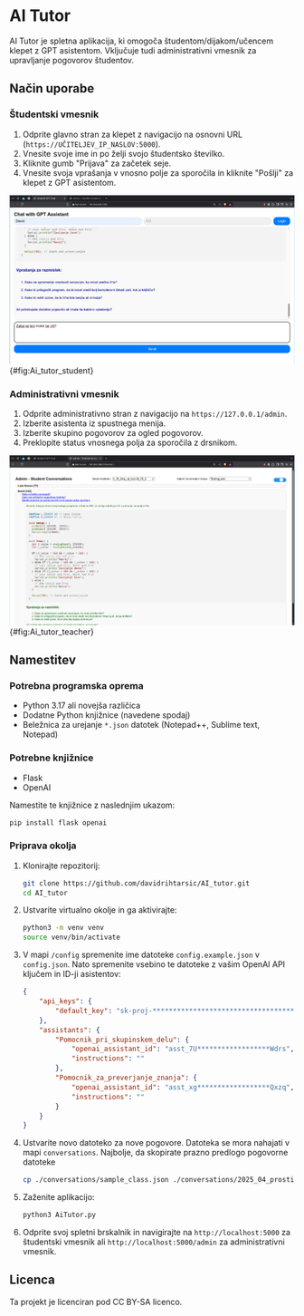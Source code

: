 # AI Tutor

AI Tutor je spletna aplikacija, ki omogoča študentom/dijakom/učencem klepet z GPT asistentom. Vključuje tudi administrativni vmesnik za upravljanje pogovorov študentov.

## Način uporabe

### Študentski vmesnik

1. Odprite glavno stran za klepet z navigacijo na osnovni URL (`https://UČITELJEV_IP_NASLOV:5000`).
2. Vnesite svoje ime in po želji svojo študentsko številko.
3. Kliknite gumb "Prijava" za začetek seje.
4. Vnesite svoja vprašanja v vnosno polje za sporočila in kliknite "Pošlji" za klepet z GPT asistentom.

![Slika pogovornega okna za učence.](./images/Ai_tutor_student.png){#fig:Ai_tutor_student}

### Administrativni vmesnik

1. Odprite administrativno stran z navigacijo na `https://127.0.0.1/admin`.
2. Izberite asistenta iz spustnega menija.
3. Izberite skupino pogovorov za ogled pogovorov.
4. Preklopite status vnosnega polja za sporočila z drsnikom.

![Zaslonska slika administracijskega okna.](./images/Ai_tutor_teacher.png){#fig:Ai_tutor_teacher}

## Namestitev

### Potrebna programska oprema

- Python 3.17 ali novejša različica
- Dodatne Python knjižnice (navedene spodaj)
- Beležnica za urejanje `*.json` datotek (Notepad++, Sublime text, Notepad)

### Potrebne knjižnice

- Flask
- OpenAI

Namestite te knjižnice z naslednjim ukazom:
```sh
pip install flask openai
```

### Priprava okolja

1. Klonirajte repozitorij:
    ```sh
    git clone https://github.com/davidrihtarsic/AI_tutor.git
    cd AI_tutor
    ```

2. Ustvarite virtualno okolje in ga aktivirajte:
    ```sh
    python3 -m venv venv
    source venv/bin/activate
    ```

3. V mapi `/config` spremenite ime datoteke `config.example.json` v `config.json`. Nato spremenite vsebino te datoteke z vašim OpenAI API ključem in ID-ji asistentov:
    ```json
    {
        "api_keys": {
            "default_key": "sk-proj-***************************************lUA"
        },
        "assistants": {
            "Pomocnik_pri_skupinskem_delu": {
                "openai_assistant_id": "asst_7U******************Wdrs",
                "instructions": ""
            },
            "Pomocnik_za_preverjanje_znanja": {
                "openai_assistant_id": "asst_xg******************Qxzq",
                "instructions": ""
            }
        }
    }
    ```

4. Ustvarite novo datoteko za nove pogovore. Datoteka se mora nahajati v mapi `conversations`. Najbolje, da skopirate prazno predlogo pogovorne datoteke 
    ```sh
    cp ./conversations/sample_class.json ./conversations/2025_04_prosti_pad.json
    ```

5. Zaženite aplikacijo:
    ```sh
    python3 AiTutor.py
    ```

6. Odprite svoj spletni brskalnik in navigirajte na `http://localhost:5000` za študentski vmesnik ali `http://localhost:5000/admin` za administrativni vmesnik.


## Licenca

Ta projekt je licenciran pod CC BY-SA licenco.
